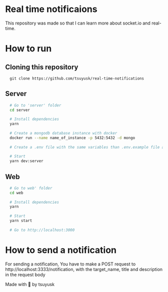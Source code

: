 # Real time notificaions

  This repository was made so that I can learn more about socket.io and real-time.
  
# How to run

## Cloning this repository
  ```
    git clone https://github.com/tsuyusk/real-time-notifications
  ```

## Server
  ```bash
    # Go to 'server' folder
    cd server
    
    # Install dependencies
    yarn
    
    # Create a mongodb database instance with docker
    docker run --name name_of_instance -p 5432:5432 -d mongo
    
    # Create a .env file with the same variables than .env.example file and fill them
    
    # Start
    yarn dev:server
  ```

## Web
  ```bash
    # Go to web' folder
    cd web
    
    # Install dependencies
    yarn
    
    # Start
    yarn start
    
    # Go to http://localhost:3000
  ```

# How to send a notification
  For sending a notification, You have to make a POST request to http://localhost:3333/notification, with the target_name, title and description in the request body

Made with 💜 by tsuyusk


